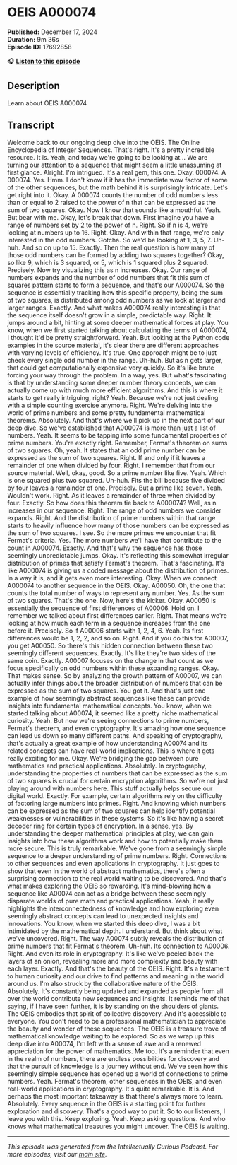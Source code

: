 # OEIS A000074

**Published:** December 17, 2024  
**Duration:** 9m 36s  
**Episode ID:** 17692858

🎧 **[Listen to this episode](https://intellectuallycurious.buzzsprout.com/2529712/episodes/17692858-oeis-a000074)**

## Description

Learn about OEIS A000074

## Transcript

Welcome back to our ongoing deep dive into the OEIS. The Online Encyclopedia of Integer Sequences. That's right. It's a pretty incredible resource. It is. Yeah, and today we're going to be looking at... We are turning our attention to a sequence that might seem a little unassuming at first glance. Alright. I'm intrigued. It's a real gem, this one. Okay. 000074. A 000074. Yes. Hmm. I don't know if it has the immediate wow factor of some of the other sequences, but the math behind it is surprisingly intricate. Let's get right into it. Okay. A 000074 counts the number of odd numbers less than or equal to 2 raised to the power of n that can be expressed as the sum of two squares. Okay. Now I know that sounds like a mouthful. Yeah. But bear with me. Okay, let's break that down. First imagine you have a range of numbers set by 2 to the power of n. Right. So if n is 4, we're looking at numbers up to 16. Right. Okay. And within that range, we're only interested in the odd numbers. Gotcha. So we'd be looking at 1, 3, 5, 7. Uh-huh. And so on up to 15. Exactly. Then the real question is how many of those odd numbers can be formed by adding two squares together? Okay, so like 9, which is 3 squared, or 5, which is 1 squared plus 2 squared. Precisely. Now try visualizing this as n increases. Okay. Our range of numbers expands and the number of odd numbers that fit this sum of squares pattern starts to form a sequence, and that's our A000074. So the sequence is essentially tracking how this specific property, being the sum of two squares, is distributed among odd numbers as we look at larger and larger ranges. Exactly. And what makes A000074 really interesting is that the sequence itself doesn't grow in a simple, predictable way. Right. It jumps around a bit, hinting at some deeper mathematical forces at play. You know, when we first started talking about calculating the terms of A000074, I thought it'd be pretty straightforward. Yeah. But looking at the Python code examples in the source material, it's clear there are different approaches with varying levels of efficiency. It's true. One approach might be to just check every single odd number in the range. Uh-huh. But as n gets larger, that could get computationally expensive very quickly. So it's like brute forcing your way through the problem. In a way, yes. But what's fascinating is that by understanding some deeper number theory concepts, we can actually come up with much more efficient algorithms. And this is where it starts to get really intriguing, right? Yeah. Because we're not just dealing with a simple counting exercise anymore. Right. We're delving into the world of prime numbers and some pretty fundamental mathematical theorems. Absolutely. And that's where we'll pick up in the next part of our deep dive. So we've established that A000074 is more than just a list of numbers. Yeah. It seems to be tapping into some fundamental properties of prime numbers. You're exactly right. Remember, Fermat's theorem on sums of two squares. Oh, yeah. It states that an odd prime number can be expressed as the sum of two squares. Right. If and only if it leaves a remainder of one when divided by four. Right. I remember that from our source material. Well, okay, good. So a prime number like five. Yeah. Which is one squared plus two squared. Uh-huh. Fits the bill because five divided by four leaves a remainder of one. Precisely. But a prime like seven. Yeah. Wouldn't work. Right. As it leaves a remainder of three when divided by four. Exactly. So how does this theorem tie back to A000074? Well, as n increases in our sequence. Right. The range of odd numbers we consider expands. Right. And the distribution of prime numbers within that range starts to heavily influence how many of those numbers can be expressed as the sum of two squares. I see. So the more primes we encounter that fit Fermat's criteria. Yes. The more numbers we'll have that contribute to the count in A000074. Exactly. And that's why the sequence has those seemingly unpredictable jumps. Okay. It's reflecting this somewhat irregular distribution of primes that satisfy Fermat's theorem. That's fascinating. It's like A000074 is giving us a coded message about the distribution of primes. In a way it is, and it gets even more interesting. Okay. When we connect A000074 to another sequence in the OEIS. Okay. A00050. Oh, the one that counts the total number of ways to represent any number. Yes. As the sum of two squares. That's the one. Now, here's the kicker. Okay. A00050 is essentially the sequence of first differences of A00006. Hold on. I remember we talked about first differences earlier. Right. That means we're looking at how much each term in a sequence increases from the one before it. Precisely. So if A00006 starts with 1, 2, 4, 6. Yeah. Its first differences would be 1, 2, 2, and so on. Right. And if you do this for A00007, you get A00050. So there's this hidden connection between these two seemingly different sequences. Exactly. It's like they're two sides of the same coin. Exactly. A00007 focuses on the change in that count as we focus specifically on odd numbers within these expanding ranges. Okay. That makes sense. So by analyzing the growth pattern of A00007, we can actually infer things about the broader distribution of numbers that can be expressed as the sum of two squares. You got it. And that's just one example of how seemingly abstract sequences like these can provide insights into fundamental mathematical concepts. You know, when we started talking about A00074, it seemed like a pretty niche mathematical curiosity. Yeah. But now we're seeing connections to prime numbers, Fermat's theorem, and even cryptography. It's amazing how one sequence can lead us down so many different paths. And speaking of cryptography, that's actually a great example of how understanding A00074 and its related concepts can have real-world implications. This is where it gets really exciting for me. Okay. We're bridging the gap between pure mathematics and practical applications. Absolutely. In cryptography, understanding the properties of numbers that can be expressed as the sum of two squares is crucial for certain encryption algorithms. So we're not just playing around with numbers here. This stuff actually helps secure our digital world. Exactly. For example, certain algorithms rely on the difficulty of factoring large numbers into primes. Right. And knowing which numbers can be expressed as the sum of two squares can help identify potential weaknesses or vulnerabilities in these systems. So it's like having a secret decoder ring for certain types of encryption. In a sense, yes. By understanding the deeper mathematical principles at play, we can gain insights into how these algorithms work and how to potentially make them more secure. This is truly remarkable. We've gone from a seemingly simple sequence to a deeper understanding of prime numbers. Right. Connections to other sequences and even applications in cryptography. It just goes to show that even in the world of abstract mathematics, there's often a surprising connection to the real world waiting to be discovered. And that's what makes exploring the OEIS so rewarding. It's mind-blowing how a sequence like A00074 can act as a bridge between these seemingly disparate worlds of pure math and practical applications. Yeah, it really highlights the interconnectedness of knowledge and how exploring even seemingly abstract concepts can lead to unexpected insights and innovations. You know, when we started this deep dive, I was a bit intimidated by the mathematical depth. I understand. But think about what we've uncovered. Right. The way A00074 subtly reveals the distribution of prime numbers that fit Fermat's theorem. Uh-huh. Its connection to A00006. Right. And even its role in cryptography. It's like we've peeled back the layers of an onion, revealing more and more complexity and beauty with each layer. Exactly. And that's the beauty of the OEIS. Right. It's a testament to human curiosity and our drive to find patterns and meaning in the world around us. I'm also struck by the collaborative nature of the OEIS. Absolutely. It's constantly being updated and expanded as people from all over the world contribute new sequences and insights. It reminds me of that saying, if I have seen further, it is by standing on the shoulders of giants. The OEIS embodies that spirit of collective discovery. And it's accessible to everyone. You don't need to be a professional mathematician to appreciate the beauty and wonder of these sequences. The OEIS is a treasure trove of mathematical knowledge waiting to be explored. So as we wrap up this deep dive into A00074, I'm left with a sense of awe and a renewed appreciation for the power of mathematics. Me too. It's a reminder that even in the realm of numbers, there are endless possibilities for discovery and that the pursuit of knowledge is a journey without end. We've seen how this seemingly simple sequence has opened up a world of connections to prime numbers. Yeah. Fermat's theorem, other sequences in the OEIS, and even real-world applications in cryptography. It's quite remarkable. It is. And perhaps the most important takeaway is that there's always more to learn. Absolutely. Every sequence in the OEIS is a starting point for further exploration and discovery. That's a good way to put it. So to our listeners, I leave you with this. Keep exploring. Yeah. Keep asking questions. And who knows what mathematical treasures you might uncover. The OEIS is waiting.

---
*This episode was generated from the Intellectually Curious Podcast. For more episodes, visit our [main site](https://intellectuallycurious.buzzsprout.com).*
